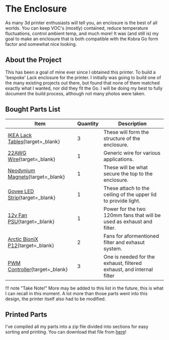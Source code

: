# The Enclosure

As many 3d printer enthusiasts will tell you, an enclosure is the best of all worlds. You can keep VOC's (mostly) contained, reduce temperature fluctuations, control ambient temp, and much more! It was (and still is) my goal to make an enclosure that is both compatible with the Kobra Go form factor and somewhat nice looking. 

## About the Project
This has been a goal of mine ever since I obtained this printer. To build a 'bespoke' Lack enclosure for the printer. I initially was going to build one of the many existing projects out there, but found that none of them matched exactly what I wanted, nor did they fit the Go. I will be doing my best to fully document the build process, although not many photos were taken.

## Bought Parts List
| Item      | Quantity | Description |
| ----------- | ----------- | ----------- |
|[IKEA Lack Tables](https://amzn.to/3RC7edl){target=_blank}| 3 | These will form the structure of the enclosure. |
|[22AWG Wire](https://amzn.to/3v8cCxc){target=_blank} | 1 | Generic wire for various applications. |
|[Neodynium Magnets](https://amzn.to/3txnx3a){target=_blank} | 1 | These will be what secure the top to the enclosure. |
|[Govee LED Strip](https://amzn.to/3GV1GFW){target=_blank} | 1 | These attach to the ceiling of the upper lid to provide light. |
|[12v Fan PSU](https://amzn.to/3TyUW8g){target=_blank} | 1 | Power for the two 120mm fans that will be used as exhaust and filter. |
|[Arctic BioniX P12](https://amzn.to/47gqR0e){target=_blank} | 2 | Fans for aformentioned filter and exhasut system. |
|[PWM Controller](https://amzn.to/41BJWc6){target=_blank}  | 3 | One is needed for the exhaust, filtered exhaust, and internal filter |

!!! note "Take Note!" 
    More may be added to this list in the future, this is what I can recall in this moment. A lot more than those parts went into this design, the printer itself also had to be modified. 

## Printed Parts
I've compiled all my parts into a zip file divided into sections for easy sorting and printing. You can download that file from [here](..assets/3d-models/enlcosure.zip)!

 